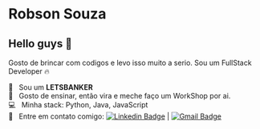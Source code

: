 # Robson Souza

## Hello guys 👋
Gosto de brincar com codigos e levo isso muito a serio.
Sou um FullStack Developer :fire:

 :walking:  &nbsp; Sou um **LETSBANKER**
 <br/> :loudspeaker: &nbsp; Gosto de ensinar, então vira e meche faço um WorkShop por ai.
 <br/> :computer: &nbsp; Minha stack: Python, Java, JavaScript
 <br/> :email: &nbsp; Entre em contato comigo: [![Linkedin Badge](https://img.shields.io/badge/-RobsonSouza-blue?style=flat-square&logo=Linkedin&logoColor=white&link=https://www.linkedin.com/in/robson-gallina)](https://www.linkedin.com/in/robson-gallina-de-souza-601042123/) 
| 
[![Gmail Badge](https://img.shields.io/badge/-robson.gallina@gmail.com-c14438?style=flat-square&logo=Gmail&logoColor=white&link=mailto:robson.gallina@gmail.com)](mailto:robson.gallina@gmail.com)
